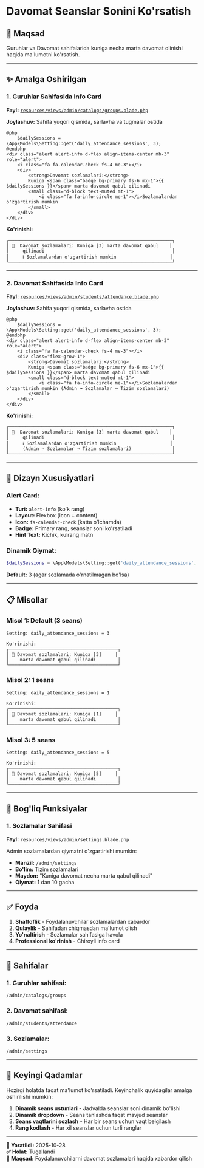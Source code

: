 # Davomat Seanslar Sonini Ko'rsatish

## 🎯 Maqsad

Guruhlar va Davomat sahifalarida kuniga necha marta davomat olinishi haqida ma'lumotni ko'rsatish.

---

## ✨ Amalga Oshirilgan

### 1. Guruhlar Sahifasida Info Card

**Fayl:** [`resources/views/admin/catalogs/groups.blade.php`](c:\xampp\htdocs\amaliyot\resources\views\admin\catalogs\groups.blade.php)

**Joylashuv:** Sahifa yuqori qismida, sarlavha va tugmalar ostida

```blade
@php
    $dailySessions = \App\Models\Setting::get('daily_attendance_sessions', 3);
@endphp
<div class="alert alert-info d-flex align-items-center mb-3" role="alert">
    <i class="fa fa-calendar-check fs-4 me-3"></i>
    <div>
        <strong>Davomat sozlamalari:</strong>
        Kuniga <span class="badge bg-primary fs-6 mx-1">{{ $dailySessions }}</span> marta davomat qabul qilinadi
        <small class="d-block text-muted mt-1">
            <i class="fa fa-info-circle me-1"></i>Sozlamalardan o'zgartirish mumkin
        </small>
    </div>
</div>
```

**Ko'rinishi:**
```
┌────────────────────────────────────────────────────────────┐
│ 📅  Davomat sozlamalari: Kuniga [3] marta davomat qabul    │
│     qilinadi                                               │
│     ℹ️ Sozlamalardan o'zgartirish mumkin                    │
└────────────────────────────────────────────────────────────┘
```

---

### 2. Davomat Sahifasida Info Card

**Fayl:** [`resources/views/admin/students/attendance.blade.php`](c:\xampp\htdocs\amaliyot\resources\views\admin\students\attendance.blade.php)

**Joylashuv:** Sahifa yuqori qismida, sarlavha ostida

```blade
@php
    $dailySessions = \App\Models\Setting::get('daily_attendance_sessions', 3);
@endphp
<div class="alert alert-info d-flex align-items-center mb-3" role="alert">
    <i class="fa fa-calendar-check fs-4 me-3"></i>
    <div class="flex-grow-1">
        <strong>Davomat sozlamalari:</strong>
        Kuniga <span class="badge bg-primary fs-6 mx-1">{{ $dailySessions }}</span> marta davomat qabul qilinadi
        <small class="d-block text-muted mt-1">
            <i class="fa fa-info-circle me-1"></i>Sozlamalardan o'zgartirish mumkin (Admin → Sozlamalar → Tizim sozlamalari)
        </small>
    </div>
</div>
```

**Ko'rinishi:**
```
┌────────────────────────────────────────────────────────────┐
│ 📅  Davomat sozlamalari: Kuniga [3] marta davomat qabul    │
│     qilinadi                                               │
│     ℹ️ Sozlamalardan o'zgartirish mumkin                    │
│     (Admin → Sozlamalar → Tizim sozlamalari)               │
└────────────────────────────────────────────────────────────┘
```

---

## 🎨 Dizayn Xususiyatlari

### Alert Card:
- **Turi:** `alert-info` (ko'k rang)
- **Layout:** Flexbox (icon + content)
- **Icon:** `fa-calendar-check` (katta o'lchamda)
- **Badge:** Primary rang, seanslar soni ko'rsatiladi
- **Hint Text:** Kichik, kulrang matn

### Dinamik Qiymat:
```php
$dailySessions = \App\Models\Setting::get('daily_attendance_sessions', 3);
```

**Default:** 3 (agar sozlamada o'rnatilmagan bo'lsa)

---

## 📋 Misollar

### Misol 1: Default (3 seans)
```
Setting: daily_attendance_sessions = 3

Ko'rinishi:
┌────────────────────────────────────────┐
│ 📅 Davomat sozlamalari: Kuniga [3]     │
│    marta davomat qabul qilinadi        │
└────────────────────────────────────────┘
```

### Misol 2: 1 seans
```
Setting: daily_attendance_sessions = 1

Ko'rinishi:
┌────────────────────────────────────────┐
│ 📅 Davomat sozlamalari: Kuniga [1]     │
│    marta davomat qabul qilinadi        │
└────────────────────────────────────────┘
```

### Misol 3: 5 seans
```
Setting: daily_attendance_sessions = 5

Ko'rinishi:
┌────────────────────────────────────────┐
│ 📅 Davomat sozlamalari: Kuniga [5]     │
│    marta davomat qabul qilinadi        │
└────────────────────────────────────────┘
```

---

## 🔗 Bog'liq Funksiyalar

### 1. Sozlamalar Sahifasi
**Fayl:** `resources/views/admin/settings.blade.php`

Admin sozlamalardan qiymatni o'zgartirishi mumkin:
- **Manzil:** `/admin/settings`
- **Bo'lim:** Tizim sozlamalari
- **Maydon:** "Kuniga davomat necha marta qabul qilinadi"
- **Qiymat:** 1 dan 10 gacha

---

## ✅ Foyda

1. **Shaffoflik** - Foydalanuvchilar sozlamalardan xabardor
2. **Qulaylik** - Sahifadan chiqmasdan ma'lumot olish
3. **Yo'naltirish** - Sozlamalar sahifasiga havola
4. **Professional ko'rinish** - Chiroyli info card

---

## 📍 Sahifalar

### 1. Guruhlar sahifasi:
```
/admin/catalogs/groups
```

### 2. Davomat sahifasi:
```
/admin/students/attendance
```

### 3. Sozlamalar:
```
/admin/settings
```

---

## 🎯 Keyingi Qadamlar

Hozirgi holatda faqat ma'lumot ko'rsatiladi. Keyinchalik quyidagilar amalga oshirilishi mumkin:

1. **Dinamik seans ustunlari** - Jadvalda seanslar soni dinamik bo'lishi
2. **Dinamik dropdown** - Seans tanlashda faqat mavjud seanslar
3. **Seans vaqtlarini sozlash** - Har bir seans uchun vaqt belgilash
4. **Rang kodlash** - Har xil seanslar uchun turli ranglar

---

**📅 Yaratildi:** 2025-10-28  
**✅ Holat:** Tugallandi  
**🎯 Maqsad:** Foydalanuvchilarni davomat sozlamalari haqida xabardor qilish
